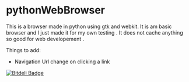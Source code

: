# pythonWebBrowser
This is a browser made in python using gtk and webkit.
It is am basic browser and I just made it for my own testing . It does not cache anything so good for web developement . 

Things to add:
- Navigation Url change on clicking a link


[![Bitdeli Badge](https://d2weczhvl823v0.cloudfront.net/shantanu561993/pythonwebbrowser/trend.png)](https://bitdeli.com/free "Bitdeli Badge")

